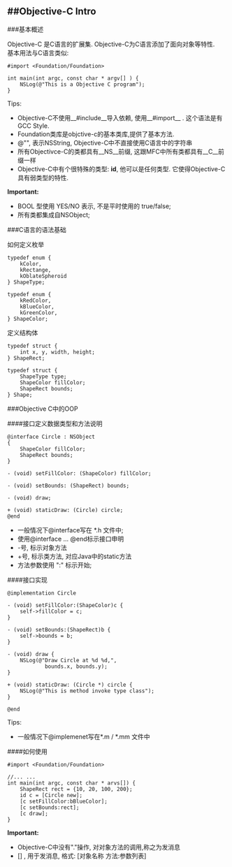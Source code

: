 ##Objective-C Intro
---

###基本概述 

Objective-C 是C语言的扩展集. Objective-C为C语言添加了面向对象等特性.  
基本用法与C语言类似:    

    #import <Foundation/Foundation>

    int main(int argc, const char * argv[] ) {
        NSLog(@"This is a Objective C program");
    }   

Tips:   

* Objective-C不使用__#include__导入依赖, 使用__#import__ . 这个语法是有GCC Style.  
* Foundation类库是objctive-c的基本类库,提供了基本方法.  
* @"", 表示NSString, Objective-C中不直接使用C语言中的字符串
* 所有Objectivce-C的类都具有__NS__前缀, 这跟MFC中所有类都具有__C__前缀一样  
* Objective-C中有个很特殊的类型: __id__, 他可以是任何类型. 它使得Objective-C具有弱类型的特性.

__Important:__

* BOOL 型使用 YES/NO 表示, 不是平时使用的 true/false; 
* 所有类都集成自NSObject;

###C语言的语法基础  

如何定义枚举    
    
    typedef enum {
        kColor,
        kRectange,
        kOblateSpheroid
    } ShapeType;
    
    typedef enum {
        kRedColor,
        kBlueColor,
        kGreenColor,
    } ShapeColor;   

定义结构体

    typedef struct {
        int x, y, width, height;
    } ShapeRect;

    typedef struct {
        ShapeType type;
        ShapeColor fillColor;
        ShapeRect bounds;
    } Shape;    


###Objective C中的OOP   

####接口定义数据类型和方法说明  

    @interface Circle : NSObject	
    {
        ShapeColor fillColor;
        ShapeRect bounds;
    }

    - (void) setFillColor: (ShapeColor) fillColor;

    - (void) setBounds: (ShapeRect) bounds;

    - (void) draw; 

    + (void) staticDraw: (Circle) circle;
    @end    

* 一般情况下@interface写在 *.h 文件中;
* 使用@interface ... @end标示接口申明
* -号, 标示对象方法
* +号, 标示类方法, 对应Java中的static方法
* 方法参数使用 ":" 标示开始;    


####接口实现    

    @implementation Circle

    - (void) setFillColor:(ShapeColor)c {
        self->fillColor = c;
    }

    - (void) setBounds:(ShapeRect)b {
        self->bounds = b;
    }

    - (void) draw {
        NSLog(@"Draw Circle at %d %d,", 
                bounds.x, bounds.y);
    }

    + (void) staticDraw: (Circle *) circle {
        NSLog(@"This is method invoke type class");
    }

    @end    

Tips:   

* 一般情况下@implemenet写在*.m / *.mm 文件中

####如何使用    
   
    #import <Foundation/Foundation>

    //... ...
    int main(int argc, const char * arvs[]) {
        ShapeRect rect = {10, 20, 100, 200};
        id c = [Circle new];
        [c setFillColor:bBlueColor];
        [c setBounds:rect];
        [c draw];
    }   

__Important:__

* Objective-C中没有"."操作, 对对象方法的调用,称之为发消息
* [] , 用于发消息, 格式: [对象名称 方法:参数列表]


